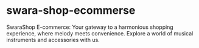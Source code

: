 # swara-shop-ecommerse
SwaraShop E-commerce: Your gateway to a harmonious shopping experience, where melody meets convenience. Explore a world of musical instruments and accessories with us.
